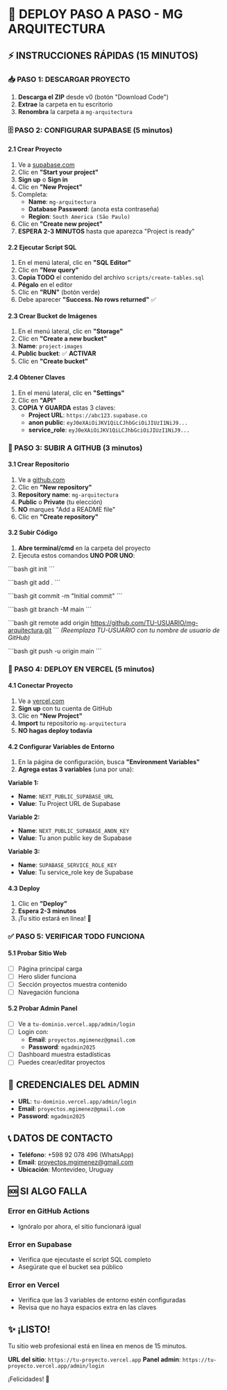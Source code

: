 # 🚀 DEPLOY PASO A PASO - MG ARQUITECTURA

## ⚡ INSTRUCCIONES RÁPIDAS (15 MINUTOS)

### 📥 PASO 1: DESCARGAR PROYECTO
1. **Descarga el ZIP** desde v0 (botón "Download Code")
2. **Extrae** la carpeta en tu escritorio
3. **Renombra** la carpeta a `mg-arquitectura`

### 🗄️ PASO 2: CONFIGURAR SUPABASE (5 minutos)

#### 2.1 Crear Proyecto
1. Ve a [supabase.com](https://supabase.com)
2. Clic en **"Start your project"**
3. **Sign up** o **Sign in**
4. Clic en **"New Project"**
5. Completa:
   - **Name**: `mg-arquitectura`
   - **Database Password**: (anota esta contraseña)
   - **Region**: `South America (São Paulo)`
6. Clic en **"Create new project"**
7. **ESPERA 2-3 MINUTOS** hasta que aparezca "Project is ready"

#### 2.2 Ejecutar Script SQL
1. En el menú lateral, clic en **"SQL Editor"**
2. Clic en **"New query"**
3. **Copia TODO** el contenido del archivo `scripts/create-tables.sql`
4. **Pégalo** en el editor
5. Clic en **"RUN"** (botón verde)
6. Debe aparecer **"Success. No rows returned"** ✅

#### 2.3 Crear Bucket de Imágenes
1. En el menú lateral, clic en **"Storage"**
2. Clic en **"Create a new bucket"**
3. **Name**: `project-images`
4. **Public bucket**: ✅ **ACTIVAR**
5. Clic en **"Create bucket"**

#### 2.4 Obtener Claves
1. En el menú lateral, clic en **"Settings"**
2. Clic en **"API"**
3. **COPIA Y GUARDA** estas 3 claves:
   - **Project URL**: `https://abc123.supabase.co`
   - **anon public**: `eyJ0eXAiOiJKV1QiLCJhbGciOiJIUzI1NiJ9...`
   - **service_role**: `eyJ0eXAiOiJKV1QiLCJhbGciOiJIUzI1NiJ9...`

### 📂 PASO 3: SUBIR A GITHUB (3 minutos)

#### 3.1 Crear Repositorio
1. Ve a [github.com](https://github.com)
2. Clic en **"New repository"**
3. **Repository name**: `mg-arquitectura`
4. **Public** o **Private** (tu elección)
5. **NO** marques "Add a README file"
6. Clic en **"Create repository"**

#### 3.2 Subir Código
1. **Abre terminal/cmd** en la carpeta del proyecto
2. Ejecuta estos comandos **UNO POR UNO**:

\`\`\`bash
git init
\`\`\`

\`\`\`bash
git add .
\`\`\`

\`\`\`bash
git commit -m "Initial commit"
\`\`\`

\`\`\`bash
git branch -M main
\`\`\`

\`\`\`bash
git remote add origin https://github.com/TU-USUARIO/mg-arquitectura.git
\`\`\`
*(Reemplaza TU-USUARIO con tu nombre de usuario de GitHub)*

\`\`\`bash
git push -u origin main
\`\`\`

### 🚀 PASO 4: DEPLOY EN VERCEL (5 minutos)

#### 4.1 Conectar Proyecto
1. Ve a [vercel.com](https://vercel.com)
2. **Sign up** con tu cuenta de GitHub
3. Clic en **"New Project"**
4. **Import** tu repositorio `mg-arquitectura`
5. **NO hagas deploy todavía**

#### 4.2 Configurar Variables de Entorno
1. En la página de configuración, busca **"Environment Variables"**
2. **Agrega estas 3 variables** (una por una):

**Variable 1:**
- **Name**: `NEXT_PUBLIC_SUPABASE_URL`
- **Value**: Tu Project URL de Supabase

**Variable 2:**
- **Name**: `NEXT_PUBLIC_SUPABASE_ANON_KEY`
- **Value**: Tu anon public key de Supabase

**Variable 3:**
- **Name**: `SUPABASE_SERVICE_ROLE_KEY`
- **Value**: Tu service_role key de Supabase

#### 4.3 Deploy
1. Clic en **"Deploy"**
2. **Espera 2-3 minutos**
3. ¡Tu sitio estará en línea! 🎉

### ✅ PASO 5: VERIFICAR TODO FUNCIONA

#### 5.1 Probar Sitio Web
- [ ] Página principal carga
- [ ] Hero slider funciona
- [ ] Sección proyectos muestra contenido
- [ ] Navegación funciona

#### 5.2 Probar Admin Panel
- [ ] Ve a `tu-dominio.vercel.app/admin/login`
- [ ] Login con:
  - **Email**: `proyectos.mgimenez@gmail.com`
  - **Password**: `mgadmin2025`
- [ ] Dashboard muestra estadísticas
- [ ] Puedes crear/editar proyectos

## 🎯 CREDENCIALES DEL ADMIN

- **URL**: `tu-dominio.vercel.app/admin/login`
- **Email**: `proyectos.mgimenez@gmail.com`
- **Password**: `mgadmin2025`

## 📞 DATOS DE CONTACTO

- **Teléfono**: +598 92 078 496 (WhatsApp)
- **Email**: proyectos.mgimenez@gmail.com
- **Ubicación**: Montevideo, Uruguay

## 🆘 SI ALGO FALLA

### Error en GitHub Actions
- Ignóralo por ahora, el sitio funcionará igual

### Error en Supabase
- Verifica que ejecutaste el script SQL completo
- Asegúrate que el bucket sea público

### Error en Vercel
- Verifica que las 3 variables de entorno estén configuradas
- Revisa que no haya espacios extra en las claves

## ✨ ¡LISTO!

Tu sitio web profesional está en línea en menos de 15 minutos.

**URL del sitio**: `https://tu-proyecto.vercel.app`
**Panel admin**: `https://tu-proyecto.vercel.app/admin/login`

¡Felicidades! 🎉
